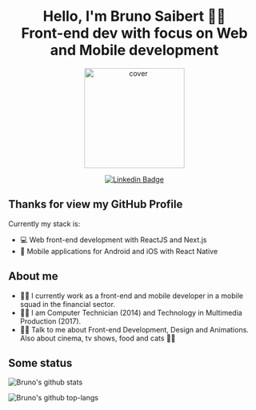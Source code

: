 <h1 align='center'> Hello, I'm Bruno Saibert 👨‍🚀 <br />
Front-end dev with focus on Web and Mobile development</h1>

<div align="center">
<img width="200px" height = "200px" src="https://avatars.githubusercontent.com/u/40339324?v=4" alt="cover" />
</div>

<div slyle='text-align: center' align='center'>

[![Linkedin Badge](https://img.shields.io/badge/-LinkedIn-blue?style=for-the-badge&logo=Linkedin&logoColor=white&link=https://www.linkedin.com/in/brunohenriquesaibert/)](https://www.linkedin.com/in/brunohenriquesaibert/)
  
</div>

## Thanks for view my GitHub Profile

Currently my stack is:

- 💻 Web front-end development with ReactJS and Next.js
- 📱 Mobile applications for Android and iOS with React Native

## About me

- 👨‍💻 I currently work as a front-end and mobile developer in a mobile squad in the financial sector.
- 👨‍🎓 I am Computer Technician (2014) and Technology in Multimedia Production (2017).
- 🙋‍♂️ Talk to me about Front-end Development, Design and Animations. Also about cinema, tv shows, food and cats 🐱‍💻

## Some status

![Bruno's github stats](https://github-readme-stats.vercel.app/api?username=BrunoSaibert&show_icons=true&theme=dracula)

![Bruno's github top-langs](https://github-readme-stats.vercel.app/api/top-langs/?username=BrunoSaibert&layout=compact&theme=dracula&hide=java,objective-c)

